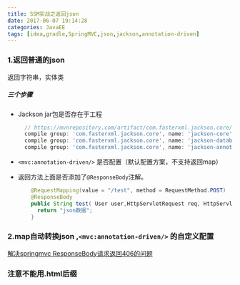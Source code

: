 ```yaml
---
title: SSM实战之返回json
date: 2017-06-07 19:14:28
categories: JavaEE
tags: [idea,gradle,SpringMVC,json,jackson,annotation-driven]
---
```


### 1.返回普通的json

返回字符串，实体类

##### 三个步骤

* Jackson jar包是否存在于工程

  ```groovy
    // https://mvnrepository.com/artifact/com.fasterxml.jackson.core/jackson-databind
    compile group: 'com.fasterxml.jackson.core', name: 'jackson-core', version: '2.8.8'
    compile group: 'com.fasterxml.jackson.core', name: 'jackson-databind', version: '2.8.8'
    compile group: 'com.fasterxml.jackson.core', name: 'jackson-annotations', version: '2.8.8'
  ```

* `<mvc:annotation-driven/>` 是否配置（默认配置方案，不支持返回map）

* 返回方法上面是否添加了`@ResponseBody`注解。

  ```java
      @RequestMapping(value = "/test", method = RequestMethod.POST)
      @ResponseBody
      public String test( User user,HttpServletRequest req, HttpServletResponse response){
        return "json数据";
      }
  ```

### 2.map自动转换json ,`<mvc:annotation-driven/>` 的自定义配置

[解决springmvc ResponseBody请求返回406的问题](http://blog.csdn.net/tang19880721/article/details/50786294)

### 注意不能用.html后缀